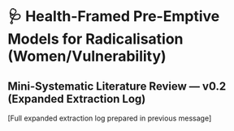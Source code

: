 # 🩺 Health-Framed Pre-Emptive Models for Radicalisation (Women/Vulnerability)
## Mini-Systematic Literature Review — v0.2 (Expanded Extraction Log)
[Full expanded extraction log prepared in previous message]
